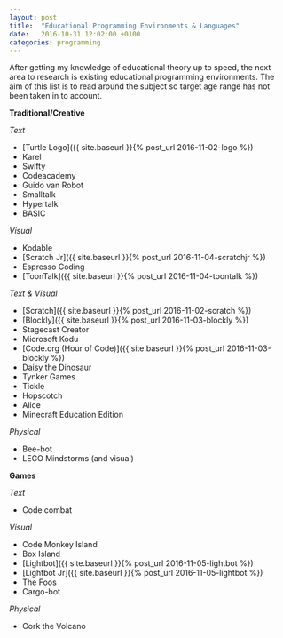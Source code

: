 ```yaml
---
layout: post
title:  "Educational Programming Environments & Languages"
date:   2016-10-31 12:02:00 +0100
categories: programming
---
```


After getting my knowledge of educational theory up to speed, the next area to research is existing educational programming environments. The aim of this list is to read around the subject so target age range has not been taken in to account.

**Traditional/Creative**

*Text*

- [Turtle Logo]({{ site.baseurl }}{% post_url 2016-11-02-logo %})
- Karel
- Swifty
- Codeacademy
- Guido van Robot
- Smalltalk
- Hypertalk
- BASIC

*Visual*

- Kodable
- [Scratch Jr]({{ site.baseurl }}{% post_url 2016-11-04-scratchjr %})
- Espresso Coding
- [ToonTalk]({{ site.baseurl }}{% post_url 2016-11-04-toontalk %})

*Text & Visual*

- [Scratch]({{ site.baseurl }}{% post_url 2016-11-02-scratch %})
- [Blockly]({{ site.baseurl }}{% post_url 2016-11-03-blockly %})
- Stagecast Creator
- Microsoft Kodu
- [Code.org (Hour of Code)]({{ site.baseurl }}{% post_url 2016-11-03-blockly %})
- Daisy the Dinosaur
- Tynker Games
- Tickle
- Hopscotch
- Alice
- Minecraft Education Edition

*Physical*

- Bee-bot
- LEGO Mindstorms (and visual)

**Games**

*Text*

- Code combat

*Visual*

- Code Monkey Island
- Box Island
- [Lightbot]({{ site.baseurl }}{% post_url 2016-11-05-lightbot %})
- [Lightbot Jr]({{ site.baseurl }}{% post_url 2016-11-05-lightbot %})
- The Foos
- Cargo-bot

*Physical*

- Cork the Volcano
